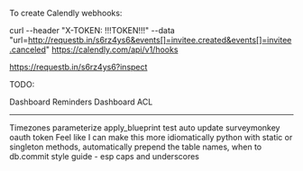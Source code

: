 To create Calendly webhooks:

curl --header "X-TOKEN: !!!TOKEN!!!" --data "url=http://requestb.in/s6rz4ys6&events[]=invitee.created&events[]=invitee.canceled" https://calendly.com/api/v1/hooks

https://requestb.in/s6rz4ys6?inspect


TODO:


Dashboard
Reminders
Dashboard ACL

---
Timezones
parameterize apply_blueprint test
auto update surveymonkey oauth token
Feel like I can make this more idiomatically python with static or singleton methods, automatically prepend the table names, when to db.commit
style guide - esp caps and underscores
